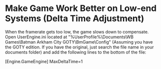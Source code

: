 # Make Game Work Better on Low-end Systems (Delta Time Adjustment)

When the framerate gets too low, the game slows down to compensate.
Open UserEngine.ini located at "%UserProfile%\Documents\WB Games\Batman Arkham City GOTY\BmGame\Config\" (Assuming you have the GOTY edition. If you have the original, just search the file name in your documents folder) and add the following lines to the bottom of the file:

[Engine.GameEngine]
MaxDeltaTime=1